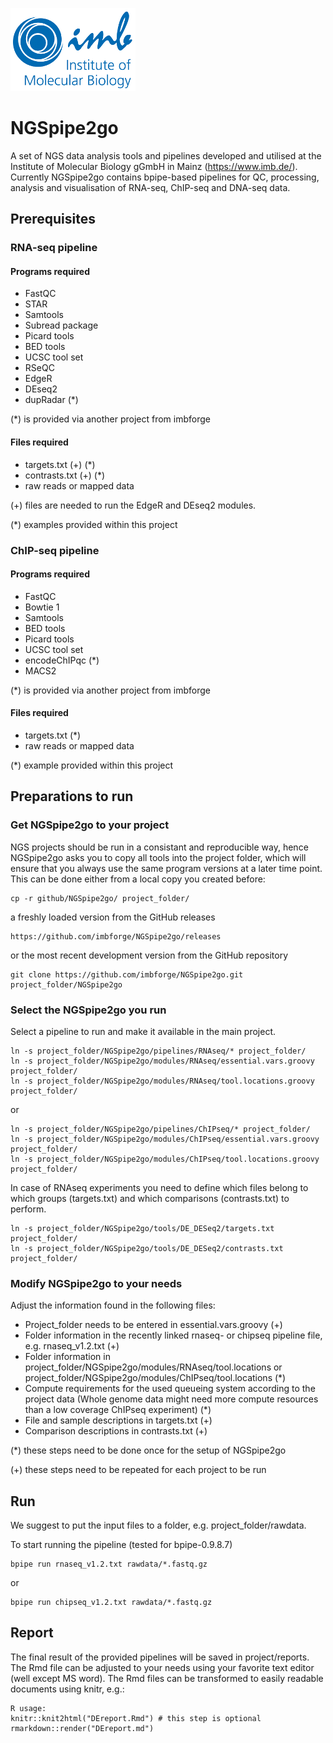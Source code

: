 ![IMB-logo](resources/IMB_logo.png)

# NGSpipe2go #

A set of NGS data analysis tools and pipelines developed and utilised at the Institute of Molecular Biology gGmbH in Mainz (https://www.imb.de/). Currently NGSpipe2go contains bpipe-based pipelines for QC, processing, analysis and visualisation of RNA-seq, ChIP-seq and DNA-seq data.

## Prerequisites ##
### RNA-seq pipeline ###
#### Programs required ####
- FastQC
- STAR
- Samtools
- Subread package
- Picard tools
- BED tools
- UCSC tool set
- RSeQC
- EdgeR
- DEseq2
- dupRadar (*)

(*) is provided via another project from imbforge

#### Files required ####
- targets.txt (+) (*)
- contrasts.txt (+) (*)
- raw reads or mapped data

(+) files are needed to run the EdgeR and DEseq2 modules.

(*) examples provided within this project

### ChIP-seq pipeline ###
#### Programs required ####
- FastQC
- Bowtie 1
- Samtools
- BED tools
- Picard tools
- UCSC tool set
- encodeChIPqc (*)
- MACS2

(*) is provided via another project from imbforge

#### Files required ####
- targets.txt (*)
- raw reads or mapped data

(*) example provided within this project

## Preparations to run ##

### Get NGSpipe2go to your project ###
NGS projects should be run in a consistant and reproducible way, hence NGSpipe2go asks you to copy all tools into the project folder, which will ensure that you always use the same program versions at a later time point.
This can be done either from a local copy you created before:

    cp -r github/NGSpipe2go/ project_folder/

a freshly loaded version from the GitHub releases

    https://github.com/imbforge/NGSpipe2go/releases

or the most recent development version from the GitHub repository

    git clone https://github.com/imbforge/NGSpipe2go.git project_folder/NGSpipe2go

### Select the NGSpipe2go you run ###

Select a pipeline to run and make it available in the main project.

    ln -s project_folder/NGSpipe2go/pipelines/RNAseq/* project_folder/
    ln -s project_folder/NGSpipe2go/modules/RNAseq/essential.vars.groovy project_folder/
    ln -s project_folder/NGSpipe2go/modules/RNAseq/tool.locations.groovy project_folder/

or 

    ln -s project_folder/NGSpipe2go/pipelines/ChIPseq/* project_folder/
    ln -s project_folder/NGSpipe2go/modules/ChIPseq/essential.vars.groovy project_folder/
    ln -s project_folder/NGSpipe2go/modules/ChIPseq/tool.locations.groovy project_folder/


In case of RNAseq experiments you need to define which files belong to which groups (targets.txt) and which comparisons (contrasts.txt) to perform.

    ln -s project_folder/NGSpipe2go/tools/DE_DESeq2/targets.txt project_folder/
    ln -s project_folder/NGSpipe2go/tools/DE_DESeq2/contrasts.txt project_folder/


### Modify NGSpipe2go to your needs ###

Adjust the information found in the following files:

- Project_folder needs to be entered in essential.vars.groovy (+)
- Folder information in the recently linked rnaseq- or chipseq pipeline file, e.g. rnaseq_v1.2.txt (+)
- Folder information in project_folder/NGSpipe2go/modules/RNAseq/tool.locations or project_folder/NGSpipe2go/modules/ChIPseq/tool.locations (*)
- Compute requirements for the used queueing system according to the project data (Whole genome data might need more compute resources than a low coverage ChIPseq experiment) (*)
- File and sample descriptions in targets.txt (+)
- Comparison descriptions in contrasts.txt (+) 

(*) these steps need to be done once for the setup of NGSpipe2go

(+) these steps need to be repeated for each project to be run

## Run ##

We suggest to put the input files to a folder, e.g. project_folder/rawdata.

To start running the pipeline (tested for bpipe-0.9.8.7)

    bpipe run rnaseq_v1.2.txt rawdata/*.fastq.gz
or

    bpipe run chipseq_v1.2.txt rawdata/*.fastq.gz

## Report ##

The final result of the provided pipelines will be saved in project/reports.
The Rmd file can be adjusted to your needs using your favorite text editor (well except MS word).
The Rmd files can be transformed to easily readable documents using knitr, e.g.:
    
    R usage:
    knitr::knit2html("DEreport.Rmd") # this step is optional
    rmarkdown::render("DEreport.md")

